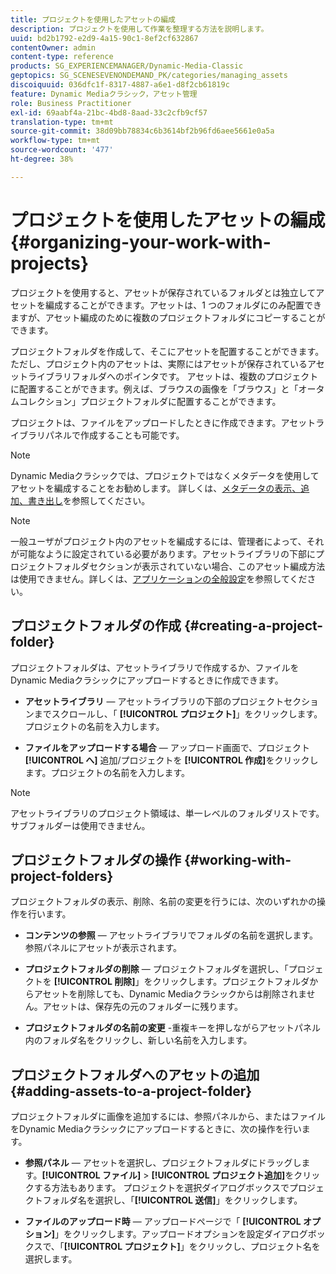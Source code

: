 ```yaml
---
title: プロジェクトを使用したアセットの編成
description: プロジェクトを使用して作業を整理する方法を説明します。
uuid: bd2b1792-e2d9-4a15-90c1-8ef2cf632867
contentOwner: admin
content-type: reference
products: SG_EXPERIENCEMANAGER/Dynamic-Media-Classic
geptopics: SG_SCENESEVENONDEMAND_PK/categories/managing_assets
discoiquuid: 036dfc1f-8317-4887-a6e1-d8f2cb61819c
feature: Dynamic Mediaクラシック，アセット管理
role: Business Practitioner
exl-id: 69aabf4a-21bc-4bd8-8aad-33c2cfb9cf57
translation-type: tm+mt
source-git-commit: 38d09bb78834c6b3614bf2b96fd6aee5661e0a5a
workflow-type: tm+mt
source-wordcount: '477'
ht-degree: 38%

---
```


# プロジェクトを使用したアセットの編成{#organizing-your-work-with-projects}

プロジェクトを使用すると、アセットが保存されているフォルダとは独立してアセットを編成することができます。アセットは、1 つのフォルダにのみ配置できますが、アセット編成のために複数のプロジェクトフォルダにコピーすることができます。

プロジェクトフォルダを作成して、そこにアセットを配置することができます。ただし、プロジェクト内のアセットは、実際にはアセットが保存されているアセットライブラリフォルダへのポインタです。 アセットは、複数のプロジェクトに配置することができます。例えば、ブラウスの画像を「ブラウス」と「オータムコレクション」プロジェクトフォルダに配置することができます。

プロジェクトは、ファイルをアップロードしたときに作成できます。アセットライブラリパネルで作成することも可能です。

>[!NOTE]
>
>Dynamic Mediaクラシックでは、プロジェクトではなくメタデータを使用してアセットを編成することをお勧めします。 詳しくは、[メタデータの表示、追加、書き出し](viewing-adding-exporting-metadata.md)を参照してください。

>[!NOTE]
>
>一般ユーザがプロジェクト内のアセットを編成するには、管理者によって、それが可能なように設定されている必要があります。アセットライブラリの下部にプロジェクトフォルダセクションが表示されていない場合、このアセット編成方法は使用できません。詳しくは、[アプリケーションの全般設定](application-setup.md#general-settings)を参照してください。

## プロジェクトフォルダの作成  {#creating-a-project-folder}

プロジェクトフォルダは、アセットライブラリで作成するか、ファイルをDynamic Mediaクラシックにアップロードするときに作成できます。

* **アセットライブラリ**  — アセットライブラリの下部のプロジェクトセクションまでスクロールし、「 **[!UICONTROL プロジェクト]**」をクリックします。プロジェクトの名前を入力します。

* **ファイルをアップロードする場合**  — アップロード画面で、プロジェクト **[!UICONTROL へ]** 追加/プロジェクトを **[!UICONTROL 作成]**&#x200B;をクリックします。プロジェクトの名前を入力します。

>[!NOTE]
>
>アセットライブラリのプロジェクト領域は、単一レベルのフォルダリストです。サブフォルダーは使用できません。

## プロジェクトフォルダの操作 {#working-with-project-folders}

プロジェクトフォルダの表示、削除、名前の変更を行うには、次のいずれかの操作を行います。

* **コンテンツの参照**  — アセットライブラリでフォルダの名前を選択します。参照パネルにアセットが表示されます。

* **プロジェクトフォルダの削除**  — プロジェクトフォルダを選択し、「プロジェクトを **[!UICONTROL 削除]**」をクリックします。プロジェクトフォルダからアセットを削除しても、Dynamic Mediaクラシックからは削除されません。アセットは、保存先の元のフォルダーに残ります。

* **プロジェクトフォルダの名前の変更** -重複キーを押しながらアセットパネル内のフォルダ名をクリックし、新しい名前を入力します。

## プロジェクトフォルダへのアセットの追加 {#adding-assets-to-a-project-folder}

プロジェクトフォルダに画像を追加するには、参照パネルから、またはファイルをDynamic Mediaクラシックにアップロードするときに、次の操作を行います。

* **参照パネル**  — アセットを選択し、プロジェクトフォルダにドラッグします。**[!UICONTROL ファイル]** > **[!UICONTROL プロジェクト追加]**&#x200B;をクリックする方法もあります。 プロジェクトを選択ダイアログボックスでプロジェクトフォルダ名を選択し、「**[!UICONTROL 送信]**」をクリックします。

* **ファイルのアップロード時**  — アップロードページで「 **[!UICONTROL オプション]**」をクリックします。アップロードオプションを設定ダイアログボックスで、「**[!UICONTROL プロジェクト]**」をクリックし、プロジェクト名を選択します。
